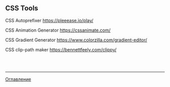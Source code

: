 ## CSS Tools


CSS Autoprefixer
https://pleeease.io/play/

CSS Animation Generator
https://cssanimate.com/


CSS Gradient Generator
https://www.colorzilla.com/gradient-editor/


CSS clip-path maker
https://bennettfeely.com/clippy/

<br>
<br>

---

[Оглавление](https://github.com/LexDonowan/DevTips/blob/main/HTML%20Tricks/README.md)
